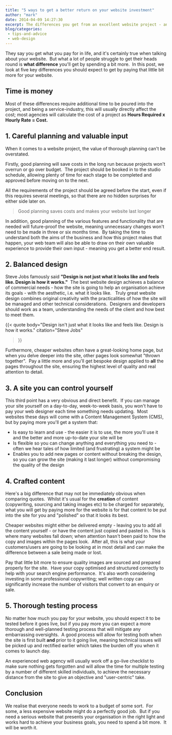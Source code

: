 ```yaml
---
title: "5 ways to get a better return on your website investment"
author: "mark"
date: 2014-04-09 14:27:30
excerpt: The differences you get from an excellent website project - and why you should make sure you get them
blog/categories: 
 - tips-and-advice
 - web-design
---
```


They say you get what you pay for in life, and it's certainly true when talking about your website.  But what a lot of people struggle to get their heads round is __what difference__ you'll get by spending a bit more.  In this post, we look at five key differences you should expect to get by paying that little bit more for your website.

## Time is money

Most of these differences require additional time to be poured into the project, and being a service-industry, this will usually directly affect the cost; most agencies will calculate the cost of a project as __Hours Required x Hourly Rate = Cost.__

## 1. Careful planning and valuable input

When it comes to a website project, the value of thorough planning can't be overstated.

Firstly, good planning will save costs in the long run because projects won't overrun or go over budget.  The project should be booked in to the studio schedule, allowing plenty of time for each stage to be completed and approved before moving on to the next.

All the requirements of the project should be agreed before the start, even if this requires several meetings, so that there are no hidden surprises for either side later on.

> Good planning saves costs and makes your website last longer

In addition, good planning of the various features and functionality that are needed will future-proof the website, meaning unnecessary changes won't need to be made in three or six months time.  By taking the time to understand both the aims of the business and how this project makes that happen, your web team will also be able to draw on their own valuable experience to provide their own input - meaning you get a better end result.

## 2. Balanced design

Steve Jobs famously said __"Design is not just what it looks like and feels like. Design is how it works."__  The best website design achieves a balance of commercial needs - how the site is going to help an organisation achieve its goals - with the aesthetic, i.e. what it looks like.   Truly great website design combines original creativity with the practicalities of how the site will be managed and other technical considerations.  Designers and developers should work as a team, understanding the needs of the client and how best to meet them.

{{< quote
	body="Design isn't just what it looks like and feels like. Design is how it works."
	citation="Steve Jobs"
>}}

Furthermore, cheaper websites often have a great-looking home page, but when you delve deeper into the site, other pages look somewhat "thrown together".  Pay a little more and you'll get bespoke design applied to __all__ the pages throughout the site, ensuring the highest level of quality and real attention to detail.

## 3. A site you can control yourself

This third point has a very obvious and direct benefit.  If you can manage your site yourself on a day-to-day, week-to-week basis, you won't have to pay your web designer each time something needs updating.  Most websites these days will come with a Content Management System (CMS), but by paying more you'll get a system that:

- Is easy to learn and use - the easier it is to use, the more you'll use it and the better and more up-to-date your site will be
- Is flexible so you can change anything and everything you need to - often we hear tales of how limited (and frustrating) a system might be
- Enables you to add new pages or content without breaking the design, so you can grow the site (making it last longer) without compromising the quality of the design



## 4. Crafted content

Here's a big difference that may not be immediately obvious when comparing quotes.  Whilst it's usual for the __creation__ of content (copywriting, sourcing and taking images etc) to be charged for separately, what you will get by paying more for the website is for that content to be put into the site for you and "polished" so that it looks its best.

Cheaper websites might either be delivered empty - leaving you to add all the content yourself - or have the content just copied and pasted in.  This is where many websites fall down; when attention hasn't been paid to how the copy and images within the pages look.  After all, this is what your customers/users are going to be looking at in most detail and can make the difference between a sale being made or lost.

Pay that little bit more to ensure quality images are sourced and prepared properly for the site.  Have your copy optimised and structured correctly to help with your search engine performance.  It's also worth considering investing in some professional copywriting; well written copy can significantly increase the number of visitors that convert to an enquiry or sale.

## 5. Thorough testing process

No matter how much you pay for your website, you should expect it to be tested before it goes live, but if you pay more you can expect a more thorough and well-planned testing process that will mitigate any embarrassing oversights.  A good process will allow for testing both when the site is first built __and__ prior to it going live, meaning technical issues will be picked up and rectified earlier which takes the burden off you when it comes to launch day.

An experienced web agency will usually work off a go-live checklist to make sure nothing gets forgotten and will allow the time for multiple testing by a number of different skilled individuals, to achieve the necessary distance from the site to give an objective and "user-centric" take.

## Conclusion

We realise that everyone needs to work to a budget of some sort.  For some, a less expensive website might do a perfectly good job.  But if you need a serious website that presents your organisation in the right light and works hard to achieve your business goals, you need to spend a bit more.  It will be worth it.



